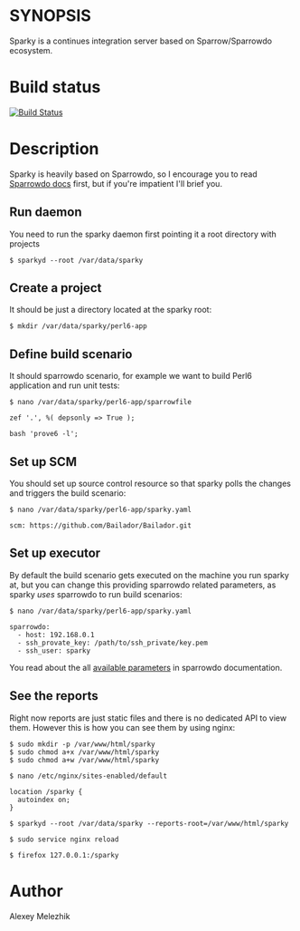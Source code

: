 # SYNOPSIS

Sparky is a continues integration server based on Sparrow/Sparrowdo ecosystem.

# Build status

[![Build Status](https://travis-ci.org/melezhik/sparky.svg)](https://travis-ci.org/melezhik/sparky)


# Description

Sparky is heavily based on Sparrowdo, so I encourage you to read [Sparrowdo docs](https://github.com/melezhik/sparrowdo) first,
but if you're impatient I'll brief you.

## Run daemon

You need to run the sparky daemon first pointing it a root directory with projects  

    $ sparkyd --root /var/data/sparky

## Create a project

It should be just a directory located at the sparky root:

    $ mkdir /var/data/sparky/perl6-app

## Define build scenario

It should sparrowdo scenario, for example we want to build Perl6 application and run unit tests:

    $ nano /var/data/sparky/perl6-app/sparrowfile

    zef '.', %( depsonly => True );

    bash 'prove6 -l';

## Set up SCM

You should set up source control resource so that sparky polls the changes and triggers the build scenario:

    
    $ nano /var/data/sparky/perl6-app/sparky.yaml

    scm: https://github.com/Bailador/Bailador.git

## Set up executor

By default the build scenario gets executed on the machine you run sparky at, but you can change this
providing sparrowdo related parameters, as sparky _uses_ sparrowdo to run build scenarios:

    $ nano /var/data/sparky/perl6-app/sparky.yaml

    sparrowdo:
      - host: 192.168.0.1
      - ssh_provate_key: /path/to/ssh_private/key.pem
      - ssh_user: sparky

You read about the all [available parameters](https://github.com/melezhik/sparrowdo#sparrowdo-client-command-line-parameters) in sparrowdo documentation.

## See the reports

Right now reports are just static files and there is no dedicated API to view them.
However this is how you can see them by using nginx:

    $ sudo mkdir -p /var/www/html/sparky
    $ sudo chmod a+x /var/www/html/sparky
    $ sudo chmod a+w /var/www/html/sparky

    $ nano /etc/nginx/sites-enabled/default

    location /sparky {
      autoindex on;
    }

    $ sparkyd --root /var/data/sparky --reports-root=/var/www/html/sparky
  
    $ sudo service nginx reload

    $ firefox 127.0.0.1:/sparky


# Author

Alexey Melezhik






